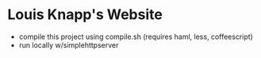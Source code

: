 # Louis Knapp's Website
- compile this project using compile.sh
    (requires haml, less, coffeescript)
- run locally w/simplehttpserver
